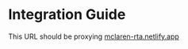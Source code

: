 # Integration Guide

This URL should be proxying [mclaren-rta.netlify.app](https://mclaren-rta.netlify.app/)
